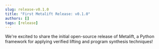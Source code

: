 ```yaml
---
slug: release-v0.1.0
title: "First Metalift Release: v0.1.0"
authors: []
tags: [release]
---
```


We're excited to share the initial open-source release of Metalift, a Python framework for applying verified lifting and program synthesis techniques!
